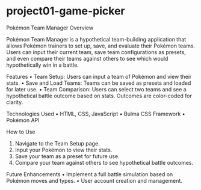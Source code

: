 # project01-game-picker

Pokémon Team Manager
Overview

Pokémon Team Manager is a hypothetical team-building application that allows Pokémon trainers to set up, save, and evaluate their Pokémon teams. Users can input their current team, save team configurations as presets, and even compare their teams against others to see which would hypothetically win in a battle.

Features
•	Team Setup: Users can input a team of Pokémon and view their stats.
•	Save and Load Teams: Teams can be saved as presets and loaded for later use.
•	Team Comparison: Users can select two teams and see a hypothetical battle outcome based on stats. Outcomes are color-coded for clarity.

Technologies Used
•	HTML, CSS, JavaScript
•	Bulma CSS Framework
•	Pokémon API

How to Use
1.	Navigate to the Team Setup page.
2.	Input your Pokémon to view their stats.
3.	Save your team as a preset for future use.
4.	Compare your team against others to see hypothetical battle outcomes.

Future Enhancements
•	Implement a full battle simulation based on Pokémon moves and types.
•	User account creation and management.

